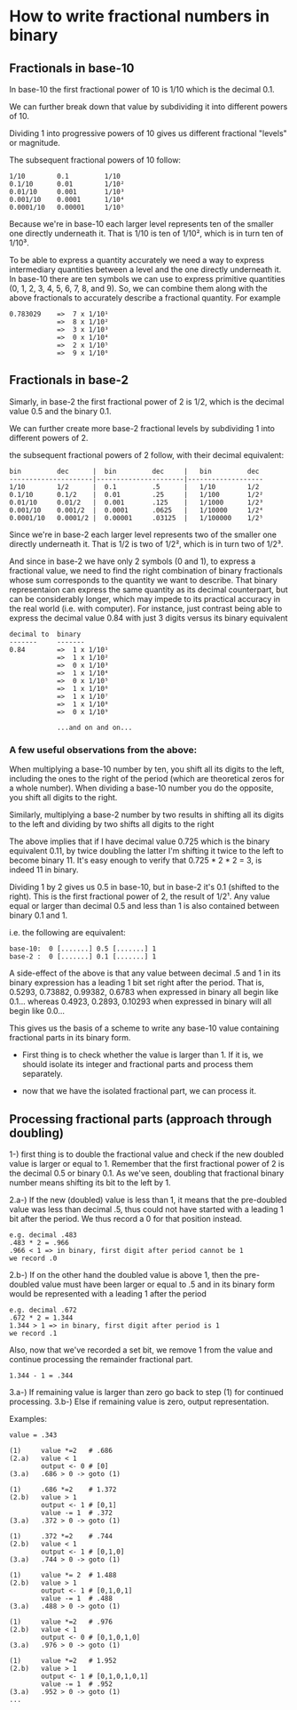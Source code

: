 # How to write fractional numbers in binary

## Fractionals in base-10

In base-10 the first fractional power of 10 is 1/10 which is the decimal 0.1.

We can further break down that value by subdividing it into different powers of 10. 

Dividing 1 into progressive powers of 10 gives us different fractional "levels" or magnitude.

The subsequent fractional powers of 10 follow:

    1/10        0.1         1/10
    0.1/10      0.01        1/10²
    0.01/10     0.001       1/10³
    0.001/10    0.0001      1/10⁴
    0.0001/10   0.00001     1/10⁵

Because we're in base-10 each larger level represents ten of the smaller one directly underneath it. That is 1/10 is ten of 1/10², which is in turn ten of 1/10³.

To be able to express a quantity accurately we need a way to express intermediary quantities between a level and the one directly underneath it. In base-10 there are ten symbols we can use to express primitive quantities (0, 1, 2, 3, 4, 5, 6, 7, 8, and 9). So, we can combine them along with the above fractionals to accurately describe a fractional quantity. For example

    0.783029    =>  7 x 1/10¹
                =>  8 x 1/10²
                =>  3 x 1/10³
                =>  0 x 1/10⁴
                =>  2 x 1/10⁵
                =>  9 x 1/10⁶

## Fractionals in base-2
Simarly, in base-2 the first fractional power of 2 is 1/2, which is the decimal value 0.5 and the binary 0.1.

We can further create more base-2 fractional levels by subdividing 1 into different powers of 2.

the subsequent fractional powers of 2 follow, with their decimal equivalent:

    bin         dec      |  bin         dec     |   bin         dec     
    ---------------------|----------------------|-------------------
    1/10        1/2      |  0.1         .5      |   1/10        1/2     
    0.1/10      0.1/2    |  0.01        .25     |   1/100       1/2²    
    0.01/10     0.01/2   |  0.001       .125    |   1/1000      1/2³    
    0.001/10    0.001/2  |  0.0001      .0625   |   1/10000     1/2⁴    
    0.0001/10   0.0001/2 |  0.00001     .03125  |   1/100000    1/2⁵    

Since we're in base-2 each larger level represents two of the smaller one directly underneath it. That is 1/2 is two of 1/2², which is in turn two of 1/2³.

And since in base-2 we have only 2 symbols (0 and 1), to express a fractional value, we need to find the right combination of binary fractionals whose sum corresponds to the quantity we want to describe. That binary representaion can express the same quantity as its decimal counterpart, but can be considerably longer, which may impede to its practical accuracy in the real world (i.e. with computer). For instance, just contrast being able to express the decimal value 0.84 with just 3 digits versus its binary equivalent

    decimal to  binary
    -------     -------
    0.84        =>  1 x 1/10¹
                =>  1 x 1/10²
                =>  0 x 1/10³
                =>  1 x 1/10⁴
                =>  0 x 1/10⁵
                =>  1 x 1/10⁶
                =>  1 x 1/10⁷
                =>  1 x 1/10⁸
                =>  0 x 1/10⁹

                ...and on and on...
                

### A few useful observations from the above:

When multiplying a base-10 number by ten, you shift all its digits to the left, including the ones to the right of the period (which are theoretical zeros for a whole number). When dividing a base-10 number you do the opposite, you shift all digits to the right.

Similarly, multiplying a base-2 number by two results in shifting all its digits to the left and dividing by two shifts all digits to the right

The above implies that if I have decimal value 0.725 which is the binary equivalent 0.11, by twice doubling the latter I'm shifting it twice to the left to become binary 11. It's easy enough to verify that 0.725 * 2 * 2 = 3, is indeed 11 in binary.

Dividing 1 by 2 gives us 0.5 in base-10, but in base-2 it's 0.1 (shifted to the right). This is the first fractional power of 2, the result of 1/2¹. Any value equal or larger than decimal 0.5 and less than 1 is also contained between binary 0.1 and 1.  

i.e. the following are equivalent:

    base-10:  0 [.......] 0.5 [.......] 1 
    base-2 :  0 [.......] 0.1 [.......] 1 

A side-effect of the above is that any value between decimal .5 and 1 in its binary expression has a leading 1 bit set right after the period. That is, 0.5293, 0.73882, 0.99382, 0.6783 when expressed in binary all begin like 0.1...  whereas 0.4923, 0.2893, 0.10293 when expressed in binary will all begin like 0.0...

This gives us the basis of a scheme to write any base-10 value containing fractional parts in its binary form.   

- First thing is to check whether the value is larger than 1. If it is, we should isolate its integer and fractional parts and process them separately.

- now that we have the isolated fractional part, we can process it.

Processing fractional parts (approach through doubling)
---
1-) first thing is to double the fractional value and check if the new doubled value is larger or equal to 1. Remember that the first fractional power of 2 is the decimal 0.5 or binary 0.1. As we've seen, doubling that fractional binary number means shifting its bit to the left by 1.

2.a-) If the new (doubled) value is less than 1, it means that the pre-doubled value was less than decimal .5, thus could not have started with a leading 1 bit after the period. We thus record a 0 for that position instead. 
    
    e.g. decimal .483
    .483 * 2 = .966
    .966 < 1 => in binary, first digit after period cannot be 1
    we record .0

2.b-) If on the other hand the doubled value is above 1, then the pre-doubled value must have been larger or equal to .5 and in its binary form would be represented with a leading 1 after the period

    e.g. decimal .672
    .672 * 2 = 1.344
    1.344 > 1 => in binary, first digit after period is 1
    we record .1

Also, now that we've recorded a set bit, we remove 1 from the value and continue processing the remainder fractional part.

    1.344 - 1 = .344

3.a-) If remaining value is larger than zero go back to step (1) for continued processing.
3.b-) Else if remaining value is zero, output representation.

Examples:

    value = .343

    (1)     value *=2   # .686
    (2.a)   value < 1
            output <- 0 # [0]
    (3.a)   .686 > 0 -> goto (1)

    (1)     .686 *=2    # 1.372
    (2.b)   value > 1
            output <- 1 # [0,1]
            value -= 1  # .372
    (3.a)   .372 > 0 -> goto (1)

    (1)     .372 *=2    # .744
    (2.b)   value < 1
            output <- 1 # [0,1,0]
    (3.a)   .744 > 0 -> goto (1)

    (1)     value *= 2  # 1.488
    (2.b)   value > 1
            output <- 1 # [0,1,0,1]
            value -= 1  # .488
    (3.a)   .488 > 0 -> goto (1)

    (1)     value *=2   # .976
    (2.b)   value < 1
            output <- 0 # [0,1,0,1,0] 
    (3.a)   .976 > 0 -> goto (1)

    (1)     value *=2   # 1.952
    (2.b)   value > 1
            output <- 1 # [0,1,0,1,0,1] 
            value -= 1  # .952
    (3.a)   .952 > 0 -> goto (1)
    ...

